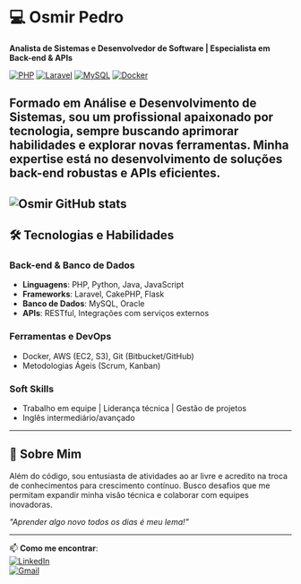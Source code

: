 
# 💻 Osmir Pedro  
**Analista de Sistemas e Desenvolvedor de Software | Especialista em Back-end & APIs**  

[![PHP](https://img.shields.io/badge/PHP-777BB4?style=for-the-badge&logo=php&logoColor=white)](https://php.net/)
[![Laravel](https://img.shields.io/badge/Laravel-FF2D20?style=for-the-badge&logo=laravel&logoColor=white)](https://laravel.com/)
[![MySQL](https://img.shields.io/badge/MySQL-4479A1?style=for-the-badge&logo=mysql&logoColor=white)](https://www.mysql.com/)
[![Docker](https://img.shields.io/badge/Docker-2496ED?style=for-the-badge&logo=docker&logoColor=white)](https://www.docker.com/)

Formado em **Análise e Desenvolvimento de Sistemas**, sou um profissional apaixonado por tecnologia, sempre buscando aprimorar habilidades e explorar novas ferramentas. Minha expertise está no desenvolvimento de **soluções back-end robustas e APIs eficientes**.
---
![Osmir GitHub stats](https://github-readme-stats.vercel.app/api?username=osmirpedro99&show_icons=true&theme=tokyonight)
---

## 🛠 Tecnologias e Habilidades  

### **Back-end & Banco de Dados**  
- **Linguagens**: PHP, Python, Java, JavaScript  
- **Frameworks**: Laravel, CakePHP, Flask  
- **Banco de Dados**: MySQL, Oracle  
- **APIs**: RESTful, Integrações com serviços externos  

### **Ferramentas e DevOps**  
- Docker, AWS (EC2, S3), Git (Bitbucket/GitHub)  
- Metodologias Ágeis (Scrum, Kanban)  

### **Soft Skills**  
- Trabalho em equipe | Liderança técnica | Gestão de projetos  
- Inglês intermediário/avançado  

---

## 🌟 Sobre Mim  
Além do código, sou entusiasta de atividades ao ar livre e acredito na troca de conhecimentos para crescimento contínuo. Busco desafios que me permitam expandir minha visão técnica e colaborar com equipes inovadoras.  

*"Aprender algo novo todos os dias é meu lema!"*  

---

📫 **Como me encontrar**:  
[![LinkedIn](https://img.shields.io/badge/LinkedIn-0077B5?style=for-the-badge&logo=linkedin&logoColor=white)](https://linkedin.com/in/seu-perfil)  
[![Gmail](https://img.shields.io/badge/Gmail-D14836?style=for-the-badge&logo=gmail&logoColor=white)](mailto:seu-email@gmail.com)  
